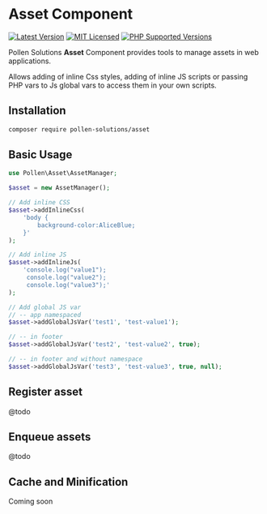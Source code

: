 # Asset Component

[![Latest Version](https://img.shields.io/badge/release-1.0.0-blue?style=for-the-badge)](https://www.presstify.com/pollen-solutions/asset/)
[![MIT Licensed](https://img.shields.io/badge/license-MIT-green?style=for-the-badge)](LICENSE.md)
[![PHP Supported Versions](https://img.shields.io/badge/PHP->=7.4-8892BF?style=for-the-badge&logo=php)](https://www.php.net/supported-versions.php)

Pollen Solutions **Asset** Component provides tools to manage assets in web applications.

Allows adding of inline Css styles, adding of inline JS scripts or passing PHP vars to Js global vars  to access them in your own scripts.

## Installation

```bash
composer require pollen-solutions/asset
```

## Basic Usage

```php
use Pollen\Asset\AssetManager;

$asset = new AssetManager();

// Add inline CSS
$asset->addInlineCss(
    'body {
        background-color:AliceBlue;
    }'
);

// Add inline JS
$asset->addInlineJs(
    'console.log("value1");
     console.log("value2");
     console.log("value3");'
);

// Add global JS var
// -- app namespaced
$asset->addGlobalJsVar('test1', 'test-value1');

// -- in footer
$asset->addGlobalJsVar('test2', 'test-value2', true);

// -- in footer and without namespace
$asset->addGlobalJsVar('test3', 'test-value3', true, null);

```

## Register asset

@todo

## Enqueue assets

@todo

## Cache and Minification

Coming soon
